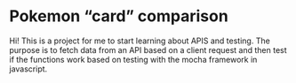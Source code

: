 # Pokemon “card” comparison

Hi! This is a project for me to start learning about APIS and testing. The purpose is to fetch data from an API based on a client request and then test if the functions work based on testing with the mocha framework in javascript.